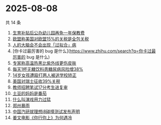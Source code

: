 # 2025-08-08

共 14 条

<!-- BEGIN -->
<!-- 最后更新时间 Fri Aug 08 2025 12:36:54 GMT+0800 (China Standard Time) -->

1. [生育补贴后公办幼儿园再免一年保教费](https://www.zhihu.com/search?q=生育补贴后公办幼儿园再免一年保教费)
1. [欧盟称美国对欧盟15%的关税是全包关税](https://www.zhihu.com/search?q=欧盟称美国对欧盟15%的关税是全包关税)
1. [人的大脑会不会出现「过拟合」病](https://www.zhihu.com/search?q=人的大脑会不会出现「过拟合」病)
1. [你卡过最厉害的 bug 是什么](https://www.zhihu.com/search?q=你卡过最厉害的 bug
   是什么)
1. [专家称高温热黑比紫外线更伤皮肤](https://www.zhihu.com/search?q=专家称高温热黑比紫外线更伤皮肤)
1. [每天1杯无糖饮料患糖尿病风险增38%](https://www.zhihu.com/search?q=每天1杯无糖饮料患糖尿病风险增38%)
1. [14岁女孩遭殴打两人被送学校矫正](https://www.zhihu.com/search?q=14岁女孩遭殴打两人被送学校矫正)
1. [美国对瑞士征收39%关税](https://www.zhihu.com/search?q=美国对瑞士征收39%关税)
1. [教师招聘笔试17分考生进复审](https://www.zhihu.com/search?q=教师招聘笔试17分考生进复审)
1. [土豆的妈妈是番茄](https://www.zhihu.com/search?q=土豆的妈妈是番茄)
1. [什么叫演戏用力过猛](https://www.zhihu.com/search?q=什么叫演戏用力过猛)
1. [郑州暴雨](https://www.zhihu.com/search?q=郑州暴雨)
1. [中国汽研就理想i8碰撞测试发布声明](https://www.zhihu.com/search?q=中国汽研就理想i8碰撞测试发布声明)
1. [姜文电影《你行你上》为何遇冷](https://www.zhihu.com/search?q=姜文电影《你行你上》为何遇冷)

<!-- END -->
